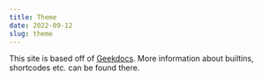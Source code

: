 ```yaml
---
title: Theme
date: 2022-09-12
slug: theme
---
```


This site is based off of [Geekdocs](https://geekdocs.de). More information about builtins, shortcodes etc. can be found there.

